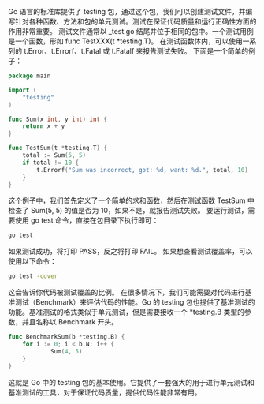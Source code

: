Go 语言的标准库提供了 testing 包，通过这个包，我们可以创建测试文件，并编写针对各种函数、方法和包的单元测试。测试在保证代码质量和运行正确性方面的作用非常重要。
测试文件通常以 _test.go 结尾并位于相同的包中。一个测试用例是一个函数，形如 func TestXXX(t *testing.T)。
在测试函数体内，可以使用一系列的 t.Error、t.Errorf、t.Fatal 或 t.Fatalf 来报告测试失败。
下面是一个简单的例子：

```go
package main

import (
    "testing"
)

func Sum(x int, y int) int {
    return x + y
}

func TestSum(t *testing.T) {
    total := Sum(5, 5)
    if total != 10 {
        t.Errorf("Sum was incorrect, got: %d, want: %d.", total, 10)
    }
}
```

这个例子中，我们首先定义了一个简单的求和函数，然后在测试函数 TestSum 中检查了 Sum(5, 5) 的值是否为 10，如果不是，就报告测试失败。
要运行测试，需要使用 go test 命令，直接在包目录下执行即可：

```bash
go test
```

如果测试成功，将打印 PASS，反之将打印 FAIL。
如果想查看测试覆盖率，可以使用以下命令：

```bash
go test -cover
```

这会告诉你代码被测试覆盖的比例。
在很多情况下，我们可能需要对代码进行基准测试（Benchmark）来评估代码的性能。Go 的 testing 包也提供了基准测试的功能。基准测试的格式类似于单元测试，但是需要接收一个 *testing.B 类型的参数，并且名称以 Benchmark 开头。

```go
func BenchmarkSum(b *testing.B) {
    for i := 0; i < b.N; i++ {
            Sum(4, 5)
    }
}
```

这就是 Go 中的 testing 包的基本使用。它提供了一套强大的用于进行单元测试和基准测试的工具，对于保证代码质量，提供代码性能非常有用。
